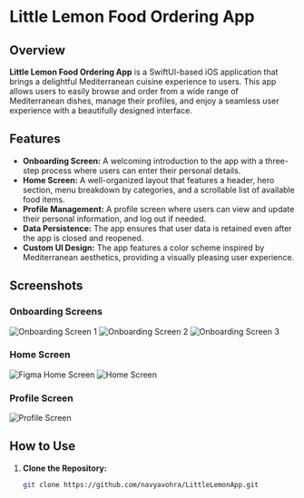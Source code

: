 # Little Lemon Food Ordering App

## Overview

**Little Lemon Food Ordering App** is a SwiftUI-based iOS application that brings a delightful Mediterranean cuisine experience to users. This app allows users to easily browse and order from a wide range of Mediterranean dishes, manage their profiles, and enjoy a seamless user experience with a beautifully designed interface.

## Features

- **Onboarding Screen:** A welcoming introduction to the app with a three-step process where users can enter their personal details.
- **Home Screen:** A well-organized layout that features a header, hero section, menu breakdown by categories, and a scrollable list of available food items.
- **Profile Management:** A profile screen where users can view and update their personal information, and log out if needed.
- **Data Persistence:** The app ensures that user data is retained even after the app is closed and reopened.
- **Custom UI Design:** The app features a color scheme inspired by Mediterranean aesthetics, providing a visually pleasing user experience.

## Screenshots

### Onboarding Screens
![Onboarding Screen 1](https://github.com/user-attachments/assets/43a0352d-ddfa-4640-b8e0-508b58a4dcf0)
![Onboarding Screen 2](https://github.com/user-attachments/assets/962ce4c6-7846-423e-bc33-4303f7d366de)
![Onboarding Screen 3](https://github.com/user-attachments/assets/cebc3aed-6c80-41d7-ac5a-cdd4c05942c1)


### Home Screen
![Figma Home Screen]([path_to_screenshot_4.png](https://github.com/user-attachments/assets/2fe061fb-02ea-4ef0-bb06-d184893b7b2c))
![Home Screen](https://github.com/user-attachments/assets/3765fc06-3849-4ca6-b453-acf1f2c98bd2)



### Profile Screen
![Profile Screen](https://github.com/user-attachments/assets/5643283b-9937-4d99-b4ce-9d94b3eba0e2)

## How to Use

1. **Clone the Repository:**
   ```bash
   git clone https://github.com/navyavohra/LittleLemonApp.git
